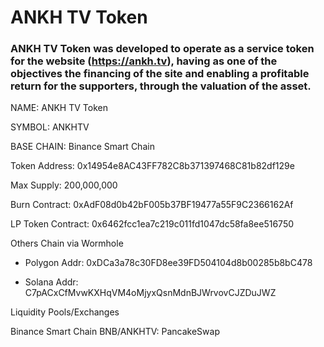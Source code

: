 # ANKH TV Token

### ANKH TV Token was developed to operate as a service token for the website (https://ankh.tv), having as one of the objectives the financing of the site and enabling a profitable return for the supporters, through the valuation of the asset.


NAME: ANKH TV Token

SYMBOL: ANKHTV

BASE CHAIN: Binance Smart Chain


Token Address: 0x14954e8AC43FF782C8b371397468C81b82df129e

Max Supply: 200,000,000

Burn Contract: 0xAdF08d0b42bF005b37BF19477a55F9C2366162Af

LP Token Contract: 0x6462fcc1ea7c219c011fd1047dc58fa8ee516750


Others Chain via Wormhole


- Polygon Addr: 0xDCa3a78c30FD8ee39FD504104d8b00285b8bC478

- Solana Addr: C7pACxCfMvwKXHqVM4oMjyxQsnMdnBJWrvovCJZDuJWZ


Liquidity Pools/Exchanges


Binance Smart Chain BNB/ANKHTV: PancakeSwap


<!--
**ankhtv/ankhtv** is a ✨ _special_ ✨ repository because its `README.md` (this file) appears on your GitHub profile.

Here are some ideas to get you started:

- 🔭 I’m currently working on ...
- 🌱 I’m currently learning ...
- 👯 I’m looking to collaborate on ...
- 🤔 I’m looking for help with ...
- 💬 Ask me about ...
- 📫 How to reach me: ...
- 😄 Pronouns: ...
- ⚡ Fun fact: ...
-->
